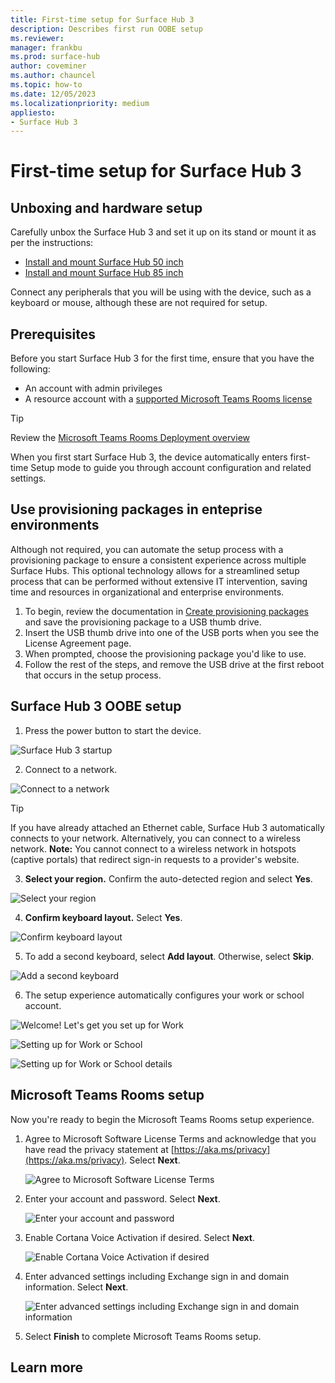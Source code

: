 ```yaml
---
title: First-time setup for Surface Hub 3
description: Describes first run OOBE setup
ms.reviewer: 
manager: frankbu
ms.prod: surface-hub
author: coveminer
ms.author: chauncel
ms.topic: how-to
ms.date: 12/05/2023
ms.localizationpriority: medium
appliesto:
- Surface Hub 3
---
```


# First-time setup for Surface Hub 3

## Unboxing and hardware setup

Carefully unbox the Surface Hub 3 and set it up on its stand or mount it as per the instructions:

- [Install and mount Surface Hub 50 inch](surface-hub-2s-install-mount.md)
- [Install and mount Surface Hub 85 inch](surface-hub-2s-85-install-mount.md)

Connect any peripherals that you will be using with the device, such as a keyboard or mouse, although these are not required for setup.

## Prerequisites

Before you start Surface Hub 3 for the first time, ensure that you have the following:

- An account with admin privileges
- A resource account with a [supported Microsoft Teams Rooms license](/microsoftteams/rooms/rooms-licensing)

> [!TIP]
> Review the [Microsoft Teams Rooms Deployment overview](/microsoftteams/rooms/rooms-deploy)

When you first start Surface Hub 3, the device automatically enters first-time Setup mode to guide you through account configuration and related settings.

## Use provisioning packages in enteprise environments

Although not required, you can automate the setup process with a provisioning package to ensure a consistent experience across multiple Surface Hubs. This optional technology allows for a streamlined setup process that can be performed without extensive IT intervention, saving time and resources in organizational and enterprise environments.

1. To begin, review the documentation in [Create provisioning packages](provisioning-packages-for-surface-hub.md) and save the provisioning package to a USB thumb drive.
2. Insert the USB thumb drive into one of the USB ports when you see the License Agreement page.
3. When prompted, choose the provisioning package you'd like to use.
4. Follow the rest of the steps, and remove the USB drive at the first reboot that occurs in the setup process.

## Surface Hub 3 OOBE setup

1. Press the power button to start the device.

 ![Surface Hub 3 startup](images/surface-hub-3-oobe-fig1.png)

2. Connect to a network.

 ![Connect to a network](images/surface-hub-3-oobe-fig1-0.png)

> [!TIP]
> If you have already attached an Ethernet cable, Surface Hub 3 automatically connects to your network. Alternatively, you can connect to a wireless network. **Note:** You cannot connect to a wireless network in hotspots (captive portals) that redirect sign-in requests to a provider's website.

3. **Select your region.** Confirm the auto-detected region and select **Yes**.

 ![Select your region](images/surface-hub-3-oobe-fig1a.png)

4. **Confirm keyboard layout.** Select **Yes**.

 ![Confirm keyboard layout](images/surface-hub-3-oobe-fig1b.png)

5. To add a second keyboard, select **Add layout**. Otherwise, select **Skip**.

 ![Add a second keyboard](images/surface-hub-3-oobe-fig1c.png)

6. The setup experience automatically configures your work or school account.

 ![Welcome! Let's get you set up for Work](images/surface-hub-3-oobe-fig3.png)

 ![Setting up for Work or School](images/surface-hub-3-oobe-fig4.png)

 ![Setting up for Work or School details](images/surface-hub-3-oobe-fig5.png)

## Microsoft Teams Rooms setup

Now you're ready to begin the Microsoft Teams Rooms setup experience.

1. Agree to Microsoft Software License Terms and acknowledge that you have read the privacy statement at [https://aka.ms/privacy](https://aka.ms/privacy). Select **Next**.

    ![Agree to Microsoft Software License Terms](images/teams-start-fig1.png)

2. Enter your account and password. Select **Next**.

    ![Enter your account and password](images/teams-start-fig2.png)

3. Enable Cortana Voice Activation if desired. Select **Next**.

    ![Enable Cortana Voice Activation if desired](images/teams-start-fig3.png)

4. Enter advanced settings including Exchange sign in and domain information. Select **Next**.

    ![Enter advanced settings including Exchange sign in and domain information](images/teams-start-fig4.png)
5. Select **Finish** to complete Microsoft Teams Rooms setup.

## Learn more

